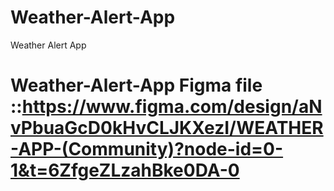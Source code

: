 # Weather-Alert-App
Weather Alert App

# Weather-Alert-App Figma file ::https://www.figma.com/design/aNvPbuaGcD0kHvCLJKXezI/WEATHER-APP-(Community)?node-id=0-1&t=6ZfgeZLzahBke0DA-0
